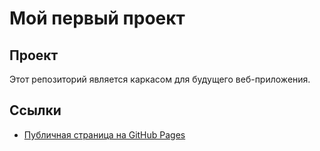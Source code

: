 # Мой первый проект

## Проект
Этот репозиторий является каркасом для будущего веб-приложения. 

## Ссылки
- [Публичная страница на GitHub Pages](https://manfred246.github.io/Example_prod/src/index.html)